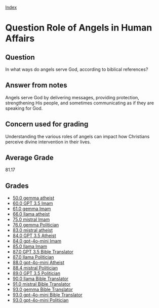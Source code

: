 
[Index](../../index.md)
# Question Role of Angels in Human Affairs
## Question
In what ways do angels serve God, according to biblical references?

## Answer from notes
Angels serve God by delivering messages, providing protection, strengthening His people, and sometimes communicating as if they are speaking for God.

## Concern used for grading
Understanding the various roles of angels can impact how Christians perceive divine intervention in their lives.

## Average Grade
81.17

## Grades
 * [50.0 gemma atheist](../answers/gemma_atheist/Role_of_Angels_in_Human_Affairs.md)
 * [60.0 GPT 3.5 Imam](../answers/GPT_3.5_Imam/Role_of_Angels_in_Human_Affairs.md)
 * [61.0 gemma Imam](../answers/gemma_Imam/Role_of_Angels_in_Human_Affairs.md)
 * [66.0 llama atheist](../answers/llama_atheist/Role_of_Angels_in_Human_Affairs.md)
 * [75.0 mistral Imam](../answers/mistral_Imam/Role_of_Angels_in_Human_Affairs.md)
 * [76.0 gemma Politician](../answers/gemma_Politician/Role_of_Angels_in_Human_Affairs.md)
 * [83.0 mistral atheist](../answers/mistral_atheist/Role_of_Angels_in_Human_Affairs.md)
 * [84.0 GPT 3.5 Atheist](../answers/GPT_3.5_Atheist/Role_of_Angels_in_Human_Affairs.md)
 * [84.0 gpt-4o-mini Imam](../answers/gpt-4o-mini_Imam/Role_of_Angels_in_Human_Affairs.md)
 * [85.0 llama Imam](../answers/llama_Imam/Role_of_Angels_in_Human_Affairs.md)
 * [87.0 GPT 3.5 Bible Translator](../answers/GPT_3.5_Bible_Translator/Role_of_Angels_in_Human_Affairs.md)
 * [87.0 llama Politician](../answers/llama_Politician/Role_of_Angels_in_Human_Affairs.md)
 * [88.0 gpt-4o-mini Atheist](../answers/gpt-4o-mini_Atheist/Role_of_Angels_in_Human_Affairs.md)
 * [88.4 mistral Politician](../answers/mistral_Politician/Role_of_Angels_in_Human_Affairs.md)
 * [89.0 GPT 3.5 Politician](../answers/GPT_3.5_Politician/Role_of_Angels_in_Human_Affairs.md)
 * [90.0 llama Bible Translator](../answers/llama_Bible_Translator/Role_of_Angels_in_Human_Affairs.md)
 * [91.0 mistral Bible Translator](../answers/mistral_Bible_Translator/Role_of_Angels_in_Human_Affairs.md)
 * [93.0 gemma Bible Translator](../answers/gemma_Bible_Translator/Role_of_Angels_in_Human_Affairs.md)
 * [93.0 gpt-4o-mini Bible Translator](../answers/gpt-4o-mini_Bible_Translator/Role_of_Angels_in_Human_Affairs.md)
 * [93.0 gpt-4o-mini Politician](../answers/gpt-4o-mini_Politician/Role_of_Angels_in_Human_Affairs.md)
